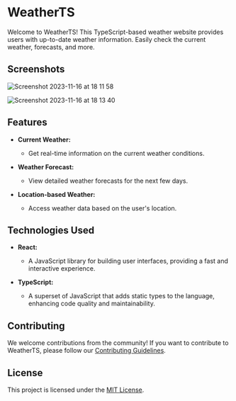 # WeatherTS

Welcome to WeatherTS! This TypeScript-based weather website provides users with up-to-date weather information. Easily check the current weather, forecasts, and more.

## Screenshots

![Screenshot 2023-11-16 at 18 11 58](https://github.com/MC-161/WeatherTS/assets/95971638/51e1d02e-d866-4cfc-9dd5-3e94b26a5d7d)

![Screenshot 2023-11-16 at 18 13 40](https://github.com/MC-161/WeatherTS/assets/95971638/33e1daa1-7fff-42c0-a3ce-5737a18cce3f)


## Features

- **Current Weather:**
  - Get real-time information on the current weather conditions.

- **Weather Forecast:**
  - View detailed weather forecasts for the next few days.

- **Location-based Weather:**
  - Access weather data based on the user's location.

## Technologies Used

- **React:**
  - A JavaScript library for building user interfaces, providing a fast and interactive experience.

- **TypeScript:**
  - A superset of JavaScript that adds static types to the language, enhancing code quality and maintainability.

## Contributing

We welcome contributions from the community! If you want to contribute to WeatherTS, please follow our [Contributing Guidelines](CONTRIBUTING.md).

## License

This project is licensed under the [MIT License](LICENSE).
